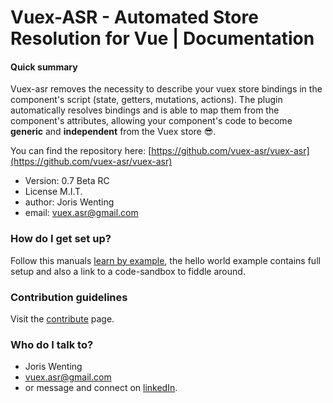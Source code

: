 # Vuex-ASR - Automated Store Resolution for Vue | Documentation

#### Quick summary

Vuex-asr removes the necessity to describe your vuex store bindings in the component's script (state, getters, mutations, actions). The plugin automatically resolves  bindings and is able to map them from the component's attributes, allowing your component's code to become **generic** and **independent** from the Vuex store :sunglasses:.

You can find the repository here: [https://github.com/vuex-asr/vuex-asr](https://github.com/vuex-asr/vuex-asr)

* Version: 0.7 Beta RC
* License M.I.T.
* author: Joris Wenting
* email: vuex.asr@gmail.com


### How do I get set up?

Follow this manuals [learn by example](./learn-by-example.html), the hello world example <link> contains full setup and also a link to a code-sandbox to fiddle around.

### Contribution guidelines

Visit the [contribute](./helpers/contribute.html) page.

### Who do I talk to?

* Joris Wenting
* vuex.asr@gmail.com
* or message and connect on [linkedIn](https://www.linkedin.com/in/joriswenting/).
